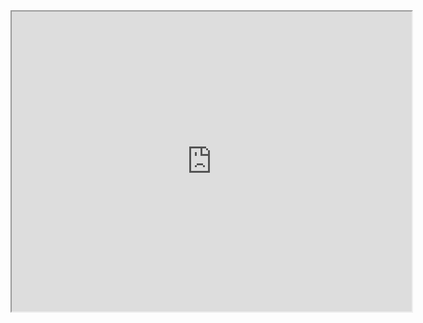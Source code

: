 <iframe src="https://drive.google.com/file/d/1iTuNEWWM032EwkyrHMjZM64BhOaPhepF/preview" width="640" height="480" allow="autoplay"></iframe>
